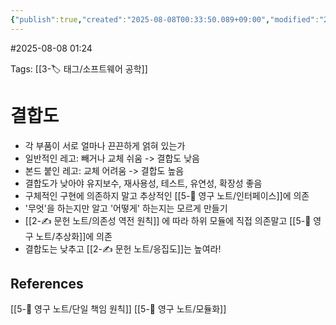 ```yaml
---
{"publish":true,"created":"2025-08-08T00:33:50.089+09:00","modified":"2025-08-08T01:24:37.573+09:00","cssclasses":""}
---
```


#2025-08-08 01:24

Tags: [[3-🏷️ 태그/소프트웨어 공학]]

# 결합도
- 각 부품이 서로 얼마나 끈끈하게 얽혀 있는가
- 일반적인 레고: 빼거나 교체 쉬움 -> 결합도 낮음
- 본드 붙인 레고: 교체 어려움 -> 결합도 높음
- 결합도가 낮아야 유지보수, 재사용성, 테스트, 유연성, 확장성 좋음
- 구체적인 구현에 의존하지 말고 추상적인 [[5-💎 영구 노트/인터페이스]]에 의존
- '무엇'을 하는지만 알고 '어떻게' 하는지는 모르게 만들기
- [[2-✍️ 문헌 노트/의존성 역전 원칙]] 에 따라 하위 모듈에 직접 의존말고 [[5-💎 영구 노트/추상화]]에 의존
- 결합도는 낮추고 [[2-✍️ 문헌 노트/응집도]]는 높여라!

## References
[[5-💎 영구 노트/단일 책임 원칙]]
[[5-💎 영구 노트/모듈화]]



